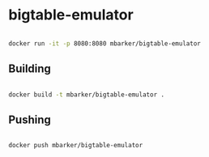 # bigtable-emulator

```bash

docker run -it -p 8080:8080 mbarker/bigtable-emulator

```


## Building
```bash

docker build -t mbarker/bigtable-emulator .

```

## Pushing
```bash

docker push mbarker/bigtable-emulator

```